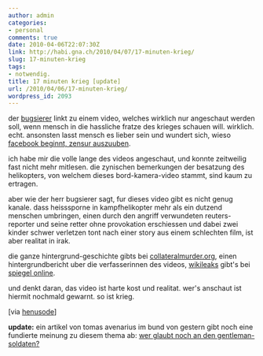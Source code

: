```yaml
---
author: admin
categories:
- personal
comments: true
date: 2010-04-06T22:07:30Z
link: http://habi.gna.ch/2010/04/07/17-minuten-krieg/
slug: 17-minuten-krieg
tags:
- notwendig.
title: 17 minuten krieg [update]
url: /2010/04/06/17-minuten-krieg/
wordpress_id: 2093
---
```


der [bugsierer](http://henusodeblog.blogspot.com/2010/04/17-minuten-krieg.html) linkt zu einem video, welches wirklich nur angeschaut werden soll, wenn mensch in die hassliche fratze des krieges schauen will. wirklich. echt. ansonsten lasst mensch es lieber sein und wundert sich, wieso [facebook beginnt, zensur auszuuben](http://habi.soup.io/post/52099248/RT-brokep-RT-parasight-Facebook-is-censoring).




ich habe mir die volle lange des videos angeschaut, und konnte zeitweilig fast nicht mehr mitlesen. die zynischen bemerkungen der besatzung des helikopters, von welchem dieses bord-kamera-video stammt, sind kaum zu ertragen.


  

aber wie der herr bugsierer sagt, fur dieses video gibt es nicht genug kanale. dass heisssporne in kampfhelikopter mehr als ein dutzend menschen umbringen, einen durch den angriff verwundeten reuters-reporter und seine retter ohne provokation erschiessen und dabei zwei kinder schwer verletzen tont nach einer story aus einem schlechten film, ist aber realitat in irak.  

die ganze hintergrund-geschichte gibts bei [collateralmurder.org](http://collateralmurder.org/), einen hintergrundbericht uber die verfasserinnen des videos, [wikileaks](http://wikileaks.org/) gibt's bei [spiegel online](http://www.spiegel.de/politik/ausland/0,1518,687427,00.html).  

und denkt daran, das video ist harte kost und realitat. wer's anschaut ist hiermit nochmald gewarnt. so ist krieg.  

[via [henusode](http://henusodeblog.blogspot.com/2010/04/17-minuten-krieg.html)]  


**update:** ein artikel von tomas avenarius im bund von gestern gibt noch eine fundierte meinung zu diesem thema ab: [wer glaubt noch an den gentleman-soldaten?](http://www.tagesanzeiger.ch/ausland/naher-osten-und-afrika/Wer-glaubt-noch-an-den-Gentlemansoldaten/story/13497239)
